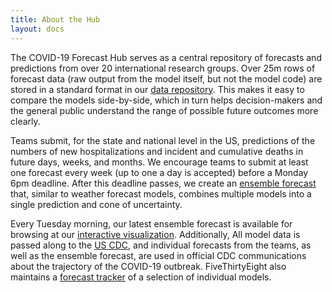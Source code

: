 ```yaml
---
title: About the Hub
layout: docs
---
```


The COVID-19 Forecast Hub serves as a central repository of forecasts and predictions from over 20 international research groups. Over 25m rows of forecast data (raw output from the model itself, but not the model code) are stored in a standard format in our [data repository](https://zoltardata.com/project/44). This makes it easy to compare the models side-by-side, which in turn helps decision-makers and the general public understand the range of possible future outcomes more clearly.  

Teams submit, for the state and national level in the US, predictions of the numbers of new hospitalizations and incident and cumulative deaths in future days, weeks, and months. We encourage teams to submit at least one forecast every week (up to one a day is accepted) before a Monday 6pm deadline. After this deadline passes, we create an [ensemble forecast](./ensemble/) that, similar to weather forecast models, combines multiple models into a single prediction and cone of uncertainty. 

Every Tuesday morning, our latest ensemble forecast is available for browsing at our [interactive visualization](https://reichlab.io/covid19-forecast-hub/).
Additionally, All model data is passed along to the [US CDC](https://www.cdc.gov/coronavirus/2019-ncov/covid-data/forecasting-us.html), and individual forecasts from the teams, as well as the ensemble forecast, are used in official CDC communications about the trajectory of the COVID-19 outbreak. FiveThirtyEight also maintains a [forecast tracker](https://projects.fivethirtyeight.com/covid-forecasts/) of a selection of individual models. 